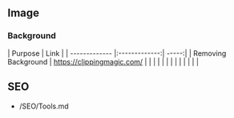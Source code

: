 ## Image

### Background

| Purpose        | Link |
| ------------- |:-------------:| -----:|
| Removing Background    | https://clippingmagic.com/ |
| | |
| | |
| | |
| | |


## SEO

- /SEO/Tools.md
